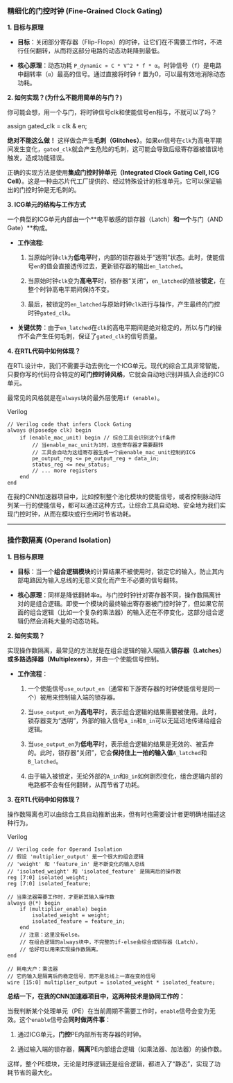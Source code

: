 
### 精细化的门控时钟 (Fine-Grained Clock Gating)

**1. 目标与原理**

- **目标**：关闭部分寄存器（Flip-Flops）的时钟，让它们在不需要工作时，不进行任何翻转，从而将这部分电路的动态功耗降到最低。
    
- **核心原理**：动态功耗 `P_dynamic ∝ C * V^2 * f * α`。时钟信号（`f`）是电路中翻转率（`α`）最高的信号。通过直接将时钟 `f` 置为0，可以最有效地消除动态功耗。
    

**2. 如何实现？(为什么不能用简单的与门？)**

你可能会想，用一个与门，将时钟信号clk和使能信号en相与，不就可以了吗？

assign gated_clk = clk & en;

**绝对不能这么做！** 这样做会产生**毛刺（Glitches）**。如果`en`信号在`clk`为高电平期间发生变化，`gated_clk`就会产生危险的毛刺，这可能会导致后级寄存器被错误地触发，造成功能错误。

正确的实现方法是使用**集成门控时钟单元（Integrated Clock Gating Cell, ICG Cell）**。这是一种由芯片代工厂提供的、经过特殊设计的标准单元，它可以保证输出的门控时钟是无毛刺的。

**3. ICG单元的结构与工作方式**

一个典型的ICG单元内部由一个**电平敏感的锁存器（Latch）**和一个**与门（AND Gate）**构成。

- **工作流程**:
    
    1. 当原始时钟`clk`为**低电平**时，内部的锁存器处于“透明”状态。此时，使能信号`en`的值会直接透传过去，更新锁存器的输出`en_latched`。
        
    2. 当原始时钟`clk`变为**高电平**时，锁存器“关闭”，`en_latched`的值被**锁定**，在整个时钟高电平期间保持不变。
        
    3. 最后，被锁定的`en_latched`与原始时钟`clk`进行与操作，产生最终的门控时钟`gated_clk`。
        
- **关键优势**：由于`en_latched`在`clk`的高电平期间是绝对稳定的，所以与门的操作不会产生任何毛刺，保证了`gated_clk`的信号质量。
    

**4. 在RTL代码中如何体现？**

在RTL设计中，我们不需要手动去例化一个ICG单元。现代的综合工具非常智能，只要你写的代码符合特定的**可门控时钟风格**，它就会自动地识别并插入合适的ICG单元。

最常见的风格就是在`always`块的最外层使用`if (enable)`。

Verilog

```
// Verilog code that infers Clock Gating
always @(posedge clk) begin
    if (enable_mac_unit) begin // 综合工具会识别这个if条件
        // 当enable_mac_unit为1时，这些寄存器才需要翻转
        // 工具会自动为这组寄存器生成一个由enable_mac_unit控制的ICG
        pe_output_reg <= pe_output_reg + data_in;
        status_reg <= new_status;
        // ... more registers
    end
end
```

在我的CNN加速器项目中，比如控制整个池化模块的使能信号，或者控制脉动阵列某一行的使能信号，都可以通过这种方式，让综合工具自动地、安全地为我们实现门控时钟，从而在模块或行空闲时节省功耗。

---

### 操作数隔离 (Operand Isolation)

**1. 目标与原理**

- **目标**：当一个**组合逻辑模块**的计算结果不被使用时，锁定它的输入，防止其内部电路因为输入总线的无意义变化而产生不必要的信号翻转。
    
- **核心原理**：同样是降低翻转率`α`。与门控时钟针对寄存器不同，操作数隔离针对的是组合逻辑。即使一个模块的最终输出寄存器被门控时钟了，但如果它前面的组合逻辑（比如一个复杂的乘法器）的输入还在不停变化，这部分组合逻辑仍然会消耗大量的动态功耗。
    

**2. 如何实现？**

实现操作数隔离，最常见的方法就是在组合逻辑的输入端插入**锁存器（Latches）或多路选择器（Multiplexers）**，并由一个使能信号控制。

- **工作流程**：
    
    1. 一个使能信号`use_output_en`（通常和下游寄存器的时钟使能信号是同一个）被用来控制输入端的锁存器。
        
    2. 当`use_output_en`为**高电平**时，表示组合逻辑的结果需要被使用。此时，锁存器变为“透明”，外部的输入信号`A_in`和`B_in`可以无延迟地传递给组合逻辑。
        
    3. 当`use_output_en`为**低电平**时，表示组合逻辑的结果是无效的、被丢弃的。此时，锁存器“关闭”，它会**保持住上一拍的输入值**`A_latched`和`B_latched`。
        
    4. 由于输入被锁定，无论外部的`A_in`和`B_in`如何剧烈变化，组合逻辑内部的电路都不会有任何翻转，从而节省了功耗。
        

**3. 在RTL代码中如何体现？**

操作数隔离也可以由综合工具自动推断出来，但有时也需要设计者更明确地描述这种行为。

Verilog

```
// Verilog code for Operand Isolation
// 假设 'multiplier_output' 是一个很大的组合逻辑
// 'weight' 和 'feature_in' 是不断变化的输入总线
// 'isolated_weight' 和 'isolated_feature' 是隔离后的操作数
reg [7:0] isolated_weight;
reg [7:0] isolated_feature;

// 当乘法器需要工作时，才更新其输入操作数
always @(*) begin
    if (multiplier_enable) begin
        isolated_weight = weight;
        isolated_feature = feature_in;
    end
    // 注意：这里没有else。
    // 在组合逻辑的always块中，不完整的if-else会综合成锁存器（Latch），
    // 恰好可以用来实现操作数隔离。
end

// 耗电大户：乘法器
// 它的输入是隔离后的稳定信号，而不是总线上一直在变的信号
wire [15:0] multiplier_output = isolated_weight * isolated_feature;
```

**总结一下，在我的CNN加速器项目中，这两种技术是协同工作的：**

当我判断某个处理单元（PE）在当前周期不需要工作时，`enable`信号会变为无效。这个`enable`信号会**同时做两件事**：

1. 通过ICG单元，**门控**PE内部所有寄存器的时钟。
    
2. 通过输入端的锁存器，**隔离**PE内部组合逻辑（如乘法器、加法器）的操作数。
    

这样，整个PE模块，无论是时序逻辑还是组合逻辑，都进入了“静态”，实现了功耗节省的最大化。